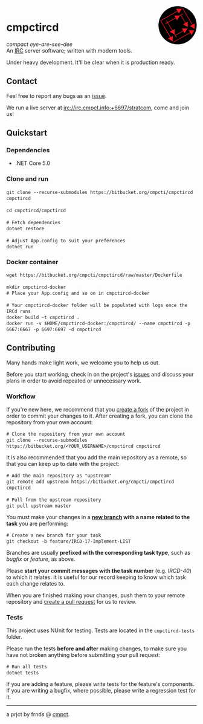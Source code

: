 <img src="./cmpct-icon-round.png" alt="cmpct logo" align="right" width="20%"/>

# cmpctircd
*compact eye-are-see-dee*  
An [IRC](https://simple.wikipedia.org/wiki/Internet_Relay_Chat) server software; written with modern tools.

Under heavy development. It'll be clear when it is production ready.

## Contact
Feel free to report any bugs as an [issue](https://github.com/cmpct/cmpctircd/issues).

We run a live server at [irc://irc.cmpct.info:+6697/stratcom](irc://irc.cmpct.info:+6697/stratcom), come and join us!

## Quickstart
### Dependencies
* .NET Core 5.0

### Clone and run
```
git clone --recurse-submodules https://bitbucket.org/cmpcti/cmpctircd cmpctircd

cd cmpctircd/cmpctircd

# Fetch dependencies
dotnet restore

# Adjust App.config to suit your preferences
dotnet run
```

### Docker container
```
wget https://bitbucket.org/cmpcti/cmpctircd/raw/master/Dockerfile

mkdir cmpctircd-docker
# Place your App.config and so on in cmpctircd-docker

# Your cmpctircd-docker folder will be populated with logs once the IRCd runs
docker build -t cmpctircd .
docker run -v $HOME/cmpctircd-docker:/cmpctircd/ --name cmpctircd -p 6667:6667 -p 6697:6697 -d cmpctircd
```

## Contributing
Many hands make light work, we welcome you to help us out.

Before you start working, check in on the project's [issues](https://github.com/cmpct/cmpctircd/issues) and discuss your plans in order to avoid repeated or unnecessary work.

### Workflow
If you're new here, we recommend that you [create a fork](https://docs.github.com/en/github/getting-started-with-github/quickstart/fork-a-repo) of the project in order to commit your changes to it. After creating a fork, you can clone the repository from your own account:
```
# Clone the repository from your own account
git clone --recurse-submodules https://bitbucket.org/<YOUR_USERNAME>/cmpctircd cmpctircd
```
It is also recommended that you add the main repository as a remote, so that you can keep up to date with the project:
```
# Add the main repository as "upstream"
git remote add upstream https://bitbucket.org/cmpcti/cmpctircd cmpctircd

# Pull from the upstream repository
git pull upstream master
```

You must make your changes in a **[new branch](https://git-scm.com/book/en/v2/Git-Branching-Basic-Branching-and-Merging) with a name related to the task** you are performing:
```
# Create a new branch for your task
git checkout -b feature/IRCD-17-Implement-LIST
```
Branches are usually **prefixed with the corresponding task type**, such as *bugfix* or *feature*, as above.

Please **start your commit messages with the task number** (e.g. *IRCD-40*) to which it relates. It is useful for our record keeping to know which task each change relates to.

When you are finished making your changes, push them to your remote repository and [create a pull request](https://docs.github.com/en/github/collaborating-with-issues-and-pull-requests/proposing-changes-to-your-work-with-pull-requests/creating-a-pull-request) for us to review.

### Tests
This project uses NUnit for testing. Tests are located in the `cmpctircd-tests` folder.

Please run the tests **before and after** making changes, to make sure you have not broken anything before submitting your pull request:

```
# Run all tests
dotnet tests
```
If you are adding a feature, please write tests for the feature's components. If you are writing a bugfix, where possible, please write a regression test for it.

---

a prjct by frnds @ [cmpct](https://cmpct.info/).